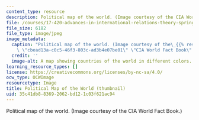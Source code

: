 ```yaml
---
content_type: resource
description: Political map of the world. (Image courtesy of the CIA World Fact Book.)
file: /courses/17-420-advances-in-international-relations-theory-spring-2003/35c41db883692062bd121c03f621ac94_17-420s03-th.jpg
file_size: 6182
file_type: image/jpeg
image_metadata:
  caption: "Political map of the world. (Image courtesy of the\_{{% resource_link\
    \ \"cbead13a-c0c5-46f3-803c-ad3b4e07be01\" \"CIA World Fact Book\" %}}.)"
  credit: ''
  image-alt: A map showing countries of the world in different colors.
learning_resource_types: []
license: https://creativecommons.org/licenses/by-nc-sa/4.0/
ocw_type: OCWImage
resourcetype: Image
title: Political Map of the World (thumbnail)
uid: 35c41db8-8369-2062-bd12-1c03f621ac94
---
```

Political map of the world. (Image courtesy of the CIA World Fact Book.)